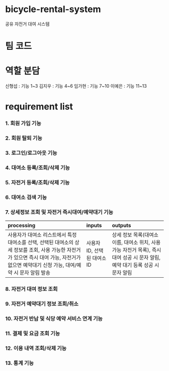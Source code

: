 # bicycle-rental-system

공유 자전거 대여 시스템

# 팀 코드

# 역할 분담

신형섭 : 기능 1~3
김지우 : 기능 4~6
임가현 : 기능 7~10
이예은 : 기능 11~13

# requirement list

### 1. 회원 가입 기능

### 2. 회원 탈퇴 기능

### 3. 로그인/로그아웃 기능

### 4. 대여소 등록/조회/삭제 기능

### 5. 자전거 등록/조회/삭제 기능

### 6. 대여소 검색 기능

### 7. 상세정보 조회 및 자전거 즉시대여/예약대기 기능

| processing                                                                                                                                                                                   | inputs                      | outputs                                                                                                                        |
| :------------------------------------------------------------------------------------------------------------------------------------------------------------------------------------------- | :-------------------------- | :----------------------------------------------------------------------------------------------------------------------------- |
| 사용자가 대여소 리스트에서 특정 대여소를 선택, 선택된 대여소의 상세 정보를 조회, 사용 가능한 자전거가 있으면 즉시 대여 가능, 자전거가 없으면 예약대기 신청 가능, 대여/예약 시 문자 알림 발송 | 사용자 ID, 선택된 대여소 ID | 상세 정보 목록(대여소 이름, 대여소 위치, 사용 가능 자전거 목록), 즉시 대여 성공 시 문자 알림, 예약 대기 등록 성공 시 문자 알림 |

### 8. 자전거 대여 정보 조회

### 9. 자전거 예약대기 정보 조회/취소

### 10. 자전거 반납 및 식당 예약 서비스 연계 기능

### 11. 결제 및 요금 조회 기능

### 12. 이용 내역 조회/삭제 기능

### 13. 통계 기능
